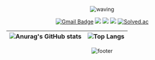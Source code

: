 <div align="center">

![waving](https://capsule-render.vercel.app/api?type=waving&height=180&text=Mj%20Son&fontAlign=65&fontAlignY=32&color=gradient)

[![Gmail Badge](https://img.shields.io/badge/Gmail-DC4439?style=flat-square&logo=Gmail&logoColor=white&link=mailto:handmj01@gmail.com)](mailto:handmj01@gmail.com)
<a href="url" target="_blank"><img src="https://img.shields.io/badge/Facebook-1877F2?style=flat-square&logo=facebook&logoColor=white"/></a>
<a href="url" target="_blank"><img src="https://img.shields.io/badge/Instagram-FE2F7D?style=flat-square&logo=instagram&logoColor=white"/></a>
<a href="url" target="_blank"><img src="https://img.shields.io/badge/Twitter-1D9BF0?style=flat-square&logo=twitter&logoColor=white"/></a>
[![Solved.ac](http://mazassumnida.wtf/api/mini/generate_badge?boj=mango911)](https://solved.ac/mango911)

| ![Anurag's GitHub stats](https://github-readme-stats.vercel.app/api?username=mango606&theme=buefy&show_icons=true&hide_border=true) | ![Top Langs](https://github-readme-stats.vercel.app/api/top-langs/?username=mango606&langs_count=8&layout=compact&theme=buefy&hide_border=true)|
| ------------- | ------------- |

![footer](https://capsule-render.vercel.app/api?type=waving&color=gradient&height=80&section=footer&fontAlignY=85&fontSize=10)

</div>
